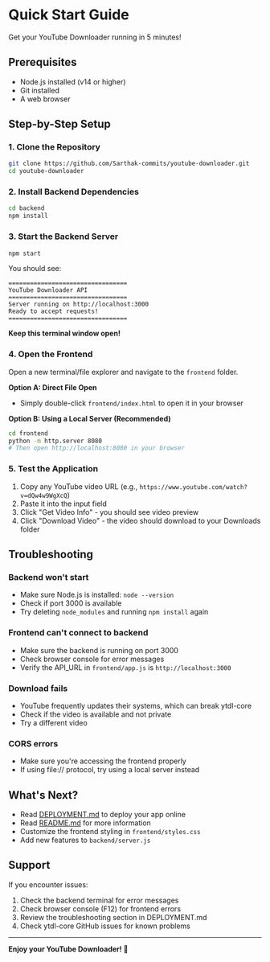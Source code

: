 # Quick Start Guide

Get your YouTube Downloader running in 5 minutes!

## Prerequisites

- Node.js installed (v14 or higher)
- Git installed
- A web browser

## Step-by-Step Setup

### 1. Clone the Repository

```bash
git clone https://github.com/Sarthak-commits/youtube-downloader.git
cd youtube-downloader
```

### 2. Install Backend Dependencies

```bash
cd backend
npm install
```

### 3. Start the Backend Server

```bash
npm start
```

You should see:
```
=================================
YouTube Downloader API
=================================
Server running on http://localhost:3000
Ready to accept requests!
=================================
```

**Keep this terminal window open!**

### 4. Open the Frontend

Open a new terminal/file explorer and navigate to the `frontend` folder.

**Option A: Direct File Open**
- Simply double-click `frontend/index.html` to open it in your browser

**Option B: Using a Local Server (Recommended)**
```bash
cd frontend
python -m http.server 8080
# Then open http://localhost:8080 in your browser
```

### 5. Test the Application

1. Copy any YouTube video URL (e.g., `https://www.youtube.com/watch?v=dQw4w9WgXcQ`)
2. Paste it into the input field
3. Click "Get Video Info" - you should see video preview
4. Click "Download Video" - the video should download to your Downloads folder

## Troubleshooting

### Backend won't start
- Make sure Node.js is installed: `node --version`
- Check if port 3000 is available
- Try deleting `node_modules` and running `npm install` again

### Frontend can't connect to backend
- Make sure the backend is running on port 3000
- Check browser console for error messages
- Verify the API_URL in `frontend/app.js` is `http://localhost:3000`

### Download fails
- YouTube frequently updates their systems, which can break ytdl-core
- Check if the video is available and not private
- Try a different video

### CORS errors
- Make sure you're accessing the frontend properly
- If using file:// protocol, try using a local server instead

## What's Next?

- Read [DEPLOYMENT.md](DEPLOYMENT.md) to deploy your app online
- Read [README.md](README.md) for more information
- Customize the frontend styling in `frontend/styles.css`
- Add new features to `backend/server.js`

## Support

If you encounter issues:
1. Check the backend terminal for error messages
2. Check browser console (F12) for frontend errors
3. Review the troubleshooting section in DEPLOYMENT.md
4. Check ytdl-core GitHub issues for known problems

---

**Enjoy your YouTube Downloader! 🎉**
